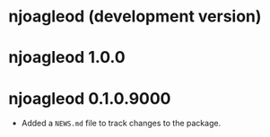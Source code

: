 # njoagleod (development version)

# njoagleod 1.0.0

# njoagleod 0.1.0.9000

* Added a `NEWS.md` file to track changes to the package.
